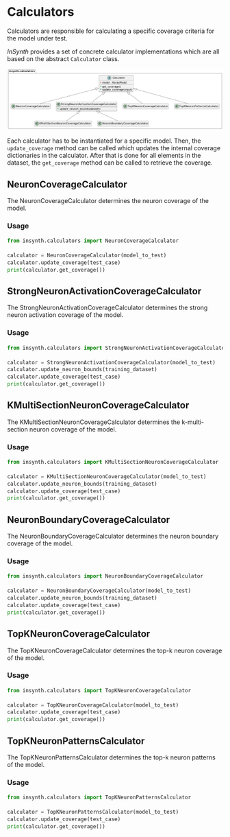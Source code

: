 # Calculators

Calculators are responsible for calculating a specific coverage criteria for the model under test.

*InSynth* provides a set of concrete calculator implementations which are all based on the abstract `Calculator` class.

![InSynth Calculators](../images/insynth_calculators.png)

Each calculator has to be instantiated for a specific model. Then, the `update_coverage` method can be called which
updates the internal coverage dictionaries in the calculator. After that is done for all elements in the dataset,
the `get_coverage` method can be called to retrieve the coverage.

## NeuronCoverageCalculator

The NeuronCoverageCalculator determines the neuron coverage of the model.

### Usage

```python
from insynth.calculators import NeuronCoverageCalculator

calculator = NeuronCoverageCalculator(model_to_test)
calculator.update_coverage(test_case)
print(calculator.get_coverage())
```

## StrongNeuronActivationCoverageCalculator

The StrongNeuronActivationCoverageCalculator determines the strong neuron activation coverage of the model.

### Usage

```python
from insynth.calculators import StrongNeuronActivationCoverageCalculator

calculator = StrongNeuronActivationCoverageCalculator(model_to_test)
calculator.update_neuron_bounds(training_dataset)
calculator.update_coverage(test_case)
print(calculator.get_coverage())
```

## KMultiSectionNeuronCoverageCalculator

The KMultiSectionNeuronCoverageCalculator determines the k-multi-section neuron coverage of the model.

### Usage

```python
from insynth.calculators import KMultiSectionNeuronCoverageCalculator

calculator = KMultiSectionNeuronCoverageCalculator(model_to_test)
calculator.update_neuron_bounds(training_dataset)
calculator.update_coverage(test_case)
print(calculator.get_coverage())
```

## NeuronBoundaryCoverageCalculator

The NeuronBoundaryCoverageCalculator determines the neuron boundary coverage of the model.

### Usage

```python
from insynth.calculators import NeuronBoundaryCoverageCalculator

calculator = NeuronBoundaryCoverageCalculator(model_to_test)
calculator.update_neuron_bounds(training_dataset)
calculator.update_coverage(test_case)
print(calculator.get_coverage())
```

## TopKNeuronCoverageCalculator

The TopKNeuronCoverageCalculator determines the top-k neuron coverage of the model.

### Usage

```python
from insynth.calculators import TopKNeuronCoverageCalculator

calculator = TopKNeuronCoverageCalculator(model_to_test)
calculator.update_coverage(test_case)
print(calculator.get_coverage())
```

## TopKNeuronPatternsCalculator

The TopKNeuronPatternsCalculator determines the top-k neuron patterns of the model.

### Usage

```python
from insynth.calculators import TopKNeuronPatternsCalculator

calculator = TopKNeuronPatternsCalculator(model_to_test)
calculator.update_coverage(test_case)
print(calculator.get_coverage())
```
